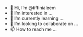 - 👋 Hi, I’m @tiffinialeem
- 👀 I’m interested in ...
- 🌱 I’m currently learning ...
- 💞️ I’m looking to collaborate on ...
- 📫 How to reach me ...

<!---
tiffinialeem/tiffinialeem is a ✨ special ✨ repository because its `README.md` (this file) appears on your GitHub profile.
You can click the Preview link to take a look at your changes.
--->
